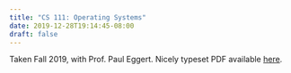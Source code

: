 ```yaml
---
title: "CS 111: Operating Systems"
date: 2019-12-28T19:14:45-08:00
draft: false
---
```


Taken Fall 2019, with Prof. Paul Eggert. 
Nicely typeset PDF available [here](notes.pdf). 
